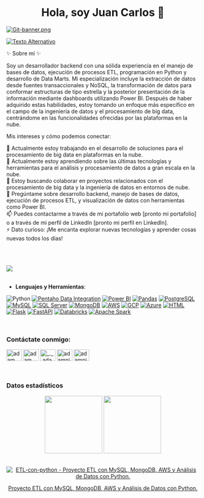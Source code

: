 
<h1 align="center">Hola, soy Juan Carlos 👋</h1>

[![Git-banner.png](https://i.postimg.cc/6qdv3bKm/Git-banner.png)](https://postimg.cc/GTm2gQHF)

<a href="https://www.tu-portafolio-web.com" target="_blanck"><img alt="Texto Alternativo" src="https://img.shields.io/badge/Portafolio-web-blue"></a>


✨ Sobre mí ✨

Soy un desarrollador backend con una sólida experiencia en el manejo de bases de datos, ejecución de procesos ETL, programación en Python y desarrollo de Data Marts. Mi especialización incluye la extracción de datos desde fuentes transaccionales y NoSQL, la transformación de datos para conformar estructuras de tipo estrella y la posterior presentación de la información mediante dashboards utilizando Power BI. Después de haber adquirido estas habilidades, estoy tomando un enfoque más específico en el campo de la ingeniería de datos y el procesamiento de big data, centrándome en las funcionalidades ofrecidas por las plataformas en la nube.

Mis intereses y cómo podemos conectar:

🔭 Actualmente estoy trabajando en el desarrollo de soluciones para el procesamiento de big data en plataformas en la nube.<br>
🌱 Actualmente estoy aprendiendo sobre las últimas tecnologías y herramientas para el análisis y procesamiento de datos a gran escala en la nube.<br>
👯 Estoy buscando colaborar en proyectos relacionados con el procesamiento de big data y la ingeniería de datos en entornos de nube.<br>
💬 Pregúntame sobre desarrollo backend, manejo de bases de datos, ejecución de procesos ETL, y visualización de datos con herramientas como Power BI.<br>
📫 Puedes contactarme a través de mi portafolio web [pronto mi portafolio] o a través de mi perfil de LinkedIn [pronto mi perfil en LinkedIn].<br>
⚡ Dato curioso: ¡Me encanta explorar nuevas tecnologías y aprender cosas nuevas todos los días!<br>

<br><br>

<img src="https://user-images.githubusercontent.com/73097560/115834477-dbab4500-a447-11eb-908a-139a6edaec5c.gif"><br><br>

<p align="center">

- **Lenguajes y Herramientas**:
    
![Python](https://img.shields.io/badge/Python%20-%2314354C.svg?style=for-the-badge&logo=python&logoColor=white)
[![Pentaho Data Integration](https://img.shields.io/badge/Pentaho%20Data%20Integration%20-%23ED1C24.svg?style=for-the-badge&logo=pentaho&logoColor=white)](https://www.pentaho.com/)
[![Power BI](https://img.shields.io/badge/Power%20BI%20-%23F2C811.svg?style=for-the-badge&logo=powerbi&logoColor=white)](https://powerbi.microsoft.com/)
[![Pandas](https://img.shields.io/badge/Pandas%20-%23150458.svg?style=for-the-badge&logo=pandas&logoColor=white)](https://pandas.pydata.org/)
[![PostgreSQL](https://img.shields.io/badge/PostgreSQL%20-%23336791.svg?style=for-the-badge&logo=postgresql&logoColor=white)](https://www.postgresql.org/)
[![MySQL](https://img.shields.io/badge/MySQL%20-%230075A8.svg?style=for-the-badge&logo=mysql&logoColor=white)](https://www.mysql.com/)
[![SQL Server](https://img.shields.io/badge/SQL%20Server%20-%23CC2927.svg?style=for-the-badge&logo=microsoft-sql-server&logoColor=white)](https://www.microsoft.com/sql-server)
[![MongoDB](https://img.shields.io/badge/MongoDB%20-%234ea94b.svg?style=for-the-badge&logo=mongodb&logoColor=white)](https://www.mongodb.com/)
[![AWS](https://img.shields.io/badge/AWS%20-%23FF9900.svg?style=for-the-badge&logo=amazon-aws&logoColor=white)](https://aws.amazon.com/)
[![GCP](https://img.shields.io/badge/GCP%20-%234285F4.svg?style=for-the-badge&logo=google-cloud&logoColor=white)](https://cloud.google.com/)
[![Azure](https://img.shields.io/badge/Azure%20-%230072C6.svg?style=for-the-badge&logo=microsoft-azure&logoColor=white)](https://azure.microsoft.com/)
[![HTML](https://img.shields.io/badge/HTML%20-%23E34F26.svg?style=for-the-badge&logo=html5&logoColor=white)](https://developer.mozilla.org/en-US/docs/Web/HTML)
[![Flask](https://img.shields.io/badge/Flask%20-%23000.svg?style=for-the-badge&logo=flask&logoColor=white)](https://flask.palletsprojects.com/)
[![FastAPI](https://img.shields.io/badge/FastAPI%20-%23000000.svg?style=for-the-badge&logo=fastapi&logoColor=white)](https://fastapi.tiangolo.com/)
[![Databricks](https://img.shields.io/badge/Databricks%20-%230092D7.svg?style=for-the-badge&logo=databricks&logoColor=white)](https://databricks.com/)
[![Apache Spark](https://img.shields.io/badge/Apache%20Spark%20-%23E25A1C.svg?style=for-the-badge&logo=apache-spark&logoColor=white)](https://spark.apache.org/)

<br>   

<h3 align="left">Contáctate conmigo:</h3>
<p align="left">
  <a href="https://www.linkedin.com/in/adam-pithewan/" target="blank"><img align="center"
      src="https://raw.githubusercontent.com/rahuldkjain/github-profile-readme-generator/master/src/images/icons/Social/linked-in-alt.svg"
      alt="adam pithewan" height="30" width="40" /></a>
  <a href="https://fb.com/adam pithen wala" target="blank"><img align="center"
      src="https://raw.githubusercontent.com/rahuldkjain/github-profile-readme-generator/master/src/images/icons/Social/facebook.svg"
      alt="adam pithen wala" height="30" width="40" /></a>
  <a href="https://instagram.com/_._.adam._" target="blank"><img align="center"
      src="https://raw.githubusercontent.com/rahuldkjain/github-profile-readme-generator/master/src/images/icons/Social/instagram.svg"
      alt="_._.adam._" height="30" width="40" /></a>
  <a href="https://www.hackerrank.com/adampithewan" target="blank"><img align="center"
      src="https://raw.githubusercontent.com/rahuldkjain/github-profile-readme-generator/master/src/images/icons/Social/hackerrank.svg"
      alt="adampithewan" height="30" width="40" /></a>
 <a href="https://twitter.com/adam_pithenwala" target="blank"><img align="center"
      src="https://raw.githubusercontent.com/rahuldkjain/github-profile-readme-generator/master/src/images/icons/Social/twitter.svg"
      alt="adampithewan" height="30" width="40" /></a>
</p>

<br>

<h3>Datos estadísticos</h3>
<p align= "center">
  <img height= "150" src="https://github-readme-stats.vercel.app/api?username=jcarlosmamanidelacruz&theme=react&show_icons=true&include_all_commits=true" />
  <img height= "150" src="https://github-readme-stats.vercel.app/api/top-langs/?username=jcarlosmamanidelacruz&theme=react&layout=compact" />
</p>

<br>
<div align= "center" style="display: flex">
  <div style="flex: 1; align:center">
    <a href="https://github.com/jcarlosmamanidelacruz/ETL-con-python">
      <img src="https://github-readme-stats.vercel.app/api/pin/?username=jcarlosmamanidelacruz&repo=ETL-con-python" alt="ETL-con-python - Proyecto ETL con MySQL, MongoDB, AWS y Análisis de Datos con Python." />
      <p>Proyecto ETL con MySQL, MongoDB, AWS y Análisis de Datos con Python.</p>
    </a>
  </div>
</div>


